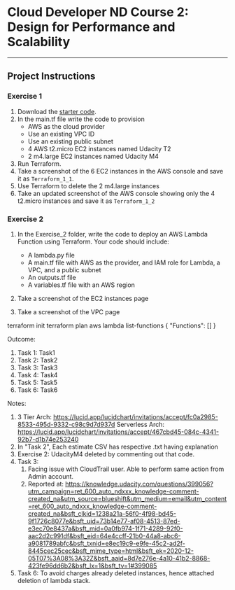 # Cloud Developer ND Course 2: Design for Performance and Scalability

---

## Project  Instructions

### Exercise 1

1. Download the [starter code](https://github.com/udacity/cand-c2-project).
2. In the main.tf file write the code to provision
   * AWS as the cloud provider
   * Use an existing VPC ID
   * Use an existing public subnet
   * 4 AWS t2.micro EC2 instances named Udacity T2
   * 2 m4.large EC2 instances named Udacity M4
3. Run Terraform. 
4. Take a screenshot of the 6 EC2 instances in the AWS console and save it as `Terraform_1_1`. 
5. Use Terraform to  delete the 2 m4.large instances 
6. Take an updated screenshot of the AWS console showing only the 4 t2.micro instances and save it as `Terraform_1_2`

### Exercise 2

1. In the  Exercise_2 folder, write the code to deploy an AWS Lambda Function using Terraform. Your code should include:

   * A lambda.py file
   * A main.tf file with AWS as the provider, and IAM role for Lambda, a VPC, and a public subnet
   * An outputs.tf file
   * A variables.tf file with an AWS region
  
2. Take a screenshot of the EC2 instances page
3. Take a screenshot of the VPC page 

terraform init
terraform plan
aws lambda list-functions
{
    "Functions": []
}


Outcome:
1. Task 1: Task1
2. Task 2: Task2
3. Task 3: Task3
4. Task 4: Task4
5. Task 5: Task5
6. Task 6: Task6

Notes:
1. 3 Tier Arch:
   https://lucid.app/lucidchart/invitations/accept/fc0a2985-8533-495d-9332-c98c9d7d937d
   Serverless Arch:
   https://lucid.app/lucidchart/invitations/accept/467cbd45-084c-4341-92b7-d1b74e253240
2. In "Task 2", Each estimate CSV has respective .txt having explanation
3. Exercise 2: UdacityM4 deleted by commenting out that code.
4. Task 3: 
    1. Facing issue with CloudTrail user. Able to perform same action from Admin account.
    2. Reported at: https://knowledge.udacity.com/questions/399056?utm_campaign=ret_600_auto_ndxxx_knowledge-comment-created_na&utm_source=blueshift&utm_medium=email&utm_content=ret_600_auto_ndxxx_knowledge-comment-created_na&bsft_clkid=1238a21a-56f0-4f98-bd45-9f1726c8077e&bsft_uid=73b14e77-af08-4513-87ed-e3ec70e8437a&bsft_mid=0a0fb974-1f71-4289-92f0-aac2d2c991df&bsft_eid=64e4ccff-21b0-44a8-abc6-a9081789abfc&bsft_txnid=e8ec19c9-e9fe-45c2-ad2f-8445cec25cec&bsft_mime_type=html&bsft_ek=2020-12-05T07%3A08%3A32Z&bsft_aaid=8d7e276e-4a10-41b2-8868-423fe96dd6b2&bsft_lx=1&bsft_tv=1#399085
5. Task 6: To avoid charges already deleted instances, hence attached deletion of lambda stack.
